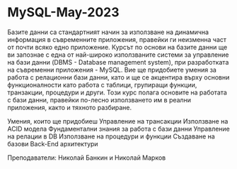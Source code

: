 # MySQL-May-2023

Базите данни са стандартният начин за използване на динамична информация в съвременните приложения, правейки ги неизменна част от почти всяко едно приложение. Курсът по основи на базите данни ще ви запознае с една от най-широко използваните системи за управление на бази данни (DBMS - Database management system), при разработката на съвременни приложения - MySQL. Вие ще придобиете умения за работа с релационни бази данни, като и ще се акцентира върху основни функционалности като работа с таблици, групиращи функции, транзакции, процедури и други. Този курс полага основите на работата с бази данни, правейки по-лесно използването им в реални приложения, както и тяхното разбиране.

Умения, които ще придобиеш
Управление на трансакции
Използване на ACID модела
Фундаментални знания за работа с бази данни
Управление на релации в DB
Използване на процедури и функции
Създаване на базови Back-End архитектури

Преподаватели: Николай Банкин и Николай Марков
